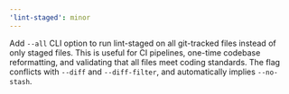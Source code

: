 ```yaml
---
'lint-staged': minor
---
```


Add `--all` CLI option to run lint-staged on all git-tracked files instead of only staged files. This is useful for CI pipelines, one-time codebase reformatting, and validating that all files meet coding standards. The flag conflicts with `--diff` and `--diff-filter`, and automatically implies `--no-stash`.
